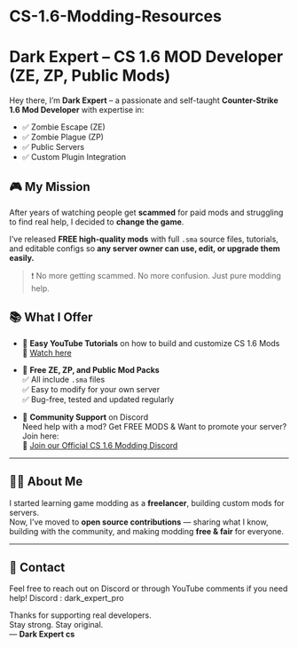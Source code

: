 # CS-1.6-Modding-Resources

# Dark Expert – CS 1.6 MOD Developer (ZE, ZP, Public Mods)

Hey there, I’m **Dark Expert** – a passionate and self-taught **Counter-Strike 1.6 Mod Developer** with expertise in:

- ✅ Zombie Escape (ZE)
- ✅ Zombie Plague (ZP)
- ✅ Public Servers
- ✅ Custom Plugin Integration

## 🎮 My Mission
After years of watching people get **scammed** for paid mods and struggling to find real help, I decided to **change the game**.

I’ve released **FREE high-quality mods** with full `.sma` source files, tutorials, and editable configs so **any server owner can use, edit, or upgrade them easily.**

> ❗ No more getting scammed. No more confusion. Just pure modding help.

## 📚 What I Offer

- 🧠 **Easy YouTube Tutorials** on how to build and customize CS 1.6 Mods  
  🔗 [Watch here](www.youtube.com/@dark_expert_cs)

- 💾 **Free ZE, ZP, and Public Mod Packs**  
  ✅ All include `.sma` files  
  ✅ Easy to modify for your own server  
  ✅ Bug-free, tested and updated regularly

- 🤝 **Community Support** on Discord  
  Need help with a mod? Get FREE MODS & Want to promote your server? Join here:  
  🔗 [Join our Official CS 1.6 Modding Discord](https://discord.gg/WMdS8sTWKR)

---

## 👨‍💻 About Me
I started learning game modding as a **freelancer**, building custom mods for servers.  
Now, I’ve moved to **open source contributions** — sharing what I know, building with the community, and making modding **free & fair** for everyone.

---

## 📩 Contact
Feel free to reach out on Discord or through YouTube comments if you need help!
Discord : dark_expert_pro

Thanks for supporting real developers.  
Stay strong. Stay original.  
— **Dark Expert cs**
